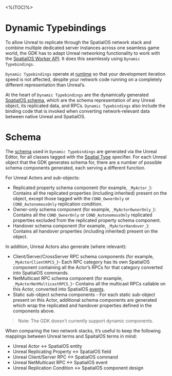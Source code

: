 <%(TOC)%>
# Dynamic Typebindings
To allow Unreal to replicate through the SpatialOS network stack and combine multiple dedicated server instances across one seamless game world, the GDK has to adapt Unreal networking functionality to work with the [SpatialOS Worker API](https://docs.improbable.io/reference/latest/capi/introduction). It does  this seamlessly using `Dynamic Typebindings`. 

`Dynamic Typebindings` operate at [runtime]({{urlRoot}}/content/glossary#spatialos-runtime) so that your development iteration speed is not affected, despite your network code running on a completely different representation than Unreal’s.

At the heart of `Dynamic Typebindings` are the dynamically generated [SpatialOS schema]({{urlRoot}}/content/glossary#schema), which are the schema representation of any Unreal object, its replicated data, and RPCs. `Dynamic Typebindings` also include the binding code that is invoked when converting network-relevant data between native Unreal and SpatialOS.

# Schema
The [schema]({{urlRoot}}/content/schema) used in `Dynamic Typebindings` are generated via the Unreal Editor, for all classes tagged with the [Spatial Type]({{urlRoot}}/content/spatial-type) specifier. For each Unreal object that the GDK generates schema for, there are a number of possible schema components generated, each serving a different function.

For Unreal Actors and sub-objects:

* Replicated property schema component (for example, `_MyActor_`): Contains all the replicated properties (including inherited) present on the object, except those tagged with the `COND_OwnerOnly` or `COND_AutonomousOnly` replication condition.
* Owner-only schema component (for example, `_MyActorOwnerOnly_`): Contains all the `COND_OwnerOnly` or `COND_AutonomousOnly` replicated properties excluded from the replicated property schema component.
* Handover schema component (for example, `_MyActorHandover_`): Contains all handover properties (including inherited) present on the object.

In addition, Unreal Actors also generate (where relevant):

* Client/Server/CrossServer RPC schema components (for example, `_MyActorClientRPCS_`)- Each RPC category has its own SpatialOS component containing all the Actor’s RPCs for that category converted into SpatialOS commands.
* NetMulticast RPC schema component (for example, `_MyActorNetMulticastRPCS_`)- Contains all the multicast RPCs callable on this Actor, converted into SpatialOS [events](https://docs.improbable.io/reference/latest/shared/glossary#event).
* Static sub-object schema components - For each static sub-object present on this Actor, additional schema components are generated which wrap the replicated and handover properties defined in the components above.

> Note: The GDK doesn't currently support dynamic components.

When comparing the two network stacks, it’s useful to keep the following mappings between Unreal terms and SpaitalOS terms in mind:

* Unreal Actor <-> SpatialOS entity
* Unreal Replicating Property <-> SpatialOS field
* Unreal Client/Server RPC <-> SpatialOS command
* Unreal NetMulticast RPC <-> SpatialOS event
* Unreal Replication Condition <-> SpatialOS component design
